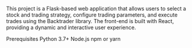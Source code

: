 This project is a Flask-based web application that allows users to select a stock and trading strategy, configure trading parameters,
and execute trades using the Backtrader library. The front-end is built with React, providing a dynamic and interactive user experience.

Prerequisites
Python 3.7+
Node.js
npm or yarn
